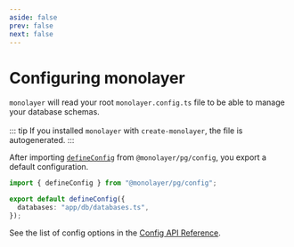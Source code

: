 ```yaml
---
aside: false
prev: false
next: false
---
```


# Configuring monolayer

`monolayer` will read your root `monolayer.config.ts` file to be able to manage your database schemas.
<br>
<br>
::: tip
If you installed `monolayer` with `create-monolayer`, the file is autogenerated.
:::
<br>

After importing [`defineConfig`](./../reference/api/config/functions/defineConfig.md) from `@monolayer/pg/config`, you export a default configuration.

```ts
import { defineConfig } from "@monolayer/pg/config";

export default defineConfig({
  databases: "app/db/databases.ts",
});
```

See the list of config options in the [Config API Reference](./../reference/api/config/functions/defineConfig.md).
